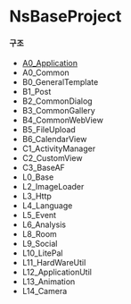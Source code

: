 # NsBaseProject

#### 구조
- [A0_Application](./A0_Application/ReadMe.md)
- A0_Common
- B0_GeneralTemplate
- B1_Post
- B2_CommonDialog
- B3_CommonGallery
- B4_CommonWebView
- B5_FileUpload
- B6_CalendarView
- C1_ActivityManager
- C2_CustomView
- C3_BaseAF
- L0_Base
- L2_ImageLoader
- L3_Http
- L4_Language
- L5_Event
- L6_Analysis
- L8_Room
- L9_Social
- L10_LitePal
- L11_HardWareUtil
- L12_ApplicationUtil
- L13_Animation
- L14_Camera
